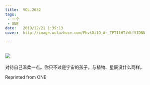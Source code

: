 ```yaml
---
title:	VOL.2632
tags:
 - 一个
 - ONE
date:	2019/12/21 1:39:13
cover:	http://image.wufazhuce.com/FhvkDi1O_Ar_TPTIlHTiWtf5IDNN

---
```

![](http://image.wufazhuce.com/FhvkDi1O_Ar_TPTIlHTiWtf5IDNN)
---

对待自己温柔一点。你只不过是宇宙的孩子，与植物、星辰没什么两样。
 
Reprinted from ONE
